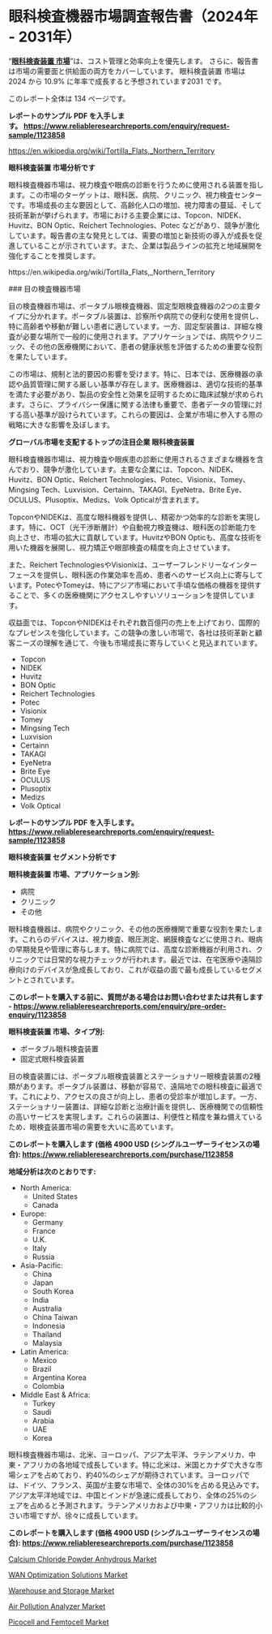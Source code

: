 <p><h1>眼科検査機器市場調査報告書（2024年 - 2031年）</h1></p><p>&ldquo;<strong><a href="https://www.reliableresearchreports.com/eye-examination-devices-r1123858?utm_campaign=110&utm_medium=9&utm_source=Github&utm_content=ia&utm_term=17112024&utm_id=eye-examination-devices">眼科検査装置 市場</a></strong>&rdquo;は、コスト管理と効率向上を優先します。 さらに、報告書は市場の需要面と供給面の両方をカバーしています。 眼科検査装置 市場は 2024 から 10.9% に年率で成長すると予想されています2031 です。</p>
<p>このレポート全体は 134 ページです。</p>
<p><strong>レポートのサンプル PDF を入手します。&nbsp;<a href="https://www.reliableresearchreports.com/enquiry/request-sample/1123858?utm_campaign=110&utm_medium=9&utm_source=Github&utm_content=ia&utm_term=17112024&utm_id=eye-examination-devices">https://www.reliableresearchreports.com/enquiry/request-sample/1123858</a></strong></p>
<p><a href="https://en.wikipedia.org/wiki/Tortilla_Flats,_Northern_Territory?utm_campaign=110&utm_medium=9&utm_source=Github&utm_content=ia&utm_term=17112024&utm_id=eye-examination-devices">https://en.wikipedia.org/wiki/Tortilla_Flats,_Northern_Territory</a></p>
<p><strong>眼科検査装置 市場分析です</strong></p>
<p><p>眼科検査機器市場は、視力検査や眼病の診断を行うために使用される装置を指します。この市場のターゲットは、眼科医、病院、クリニック、視力検査センターです。市場成長の主な要因として、高齢化人口の増加、視力障害の蔓延、そして技術革新が挙げられます。市場における主要企業には、Topcon、NIDEK、Huvitz、BON Optic、Reichert Technologies、Potec などがあり、競争が激化しています。報告書の主な発見としては、需要の増加と新技術の導入が成長を促進していることが示されています。また、企業は製品ラインの拡充と地域展開を強化することを推奨します。</p></p>
<p>https://en.wikipedia.org/wiki/Tortilla_Flats,_Northern_Territory</p>
<p><p>### 目の検査機器市場</p><p>目の検査機器市場は、ポータブル眼検査機器、固定型眼検査機器の2つの主要タイプに分かれます。ポータブル装置は、診察所や病院での便利な使用を提供し、特に高齢者や移動が難しい患者に適しています。一方、固定型装置は、詳細な検査が必要な場所で一般的に使用されます。アプリケーションでは、病院やクリニック、その他の医療機関において、患者の健康状態を評価するための重要な役割を果たしています。</p><p>この市場は、規制と法的要因の影響を受けます。特に、日本では、医療機器の承認や品質管理に関する厳しい基準が存在します。医療機器は、適切な技術的基準を満たす必要があり、製品の安全性と効果を証明するために臨床試験が求められます。さらに、プライバシー保護に関する法律も重要で、患者データの管理に対する高い基準が設けられています。これらの要因は、企業が市場に参入する際の戦略に大きな影響を及ぼします。</p></p>
<p><strong>グローバル市場を支配するトップの注目企業 眼科検査装置</strong></p>
<p><p>眼科検査機器市場は、視力検査や眼疾患の診断に使用されるさまざまな機器を含んでおり、競争が激化しています。主要な企業には、Topcon、NIDEK、Huvitz、BON Optic、Reichert Technologies、Potec、Visionix、Tomey、Mingsing Tech、Luxvision、Certainn、TAKAGI、EyeNetra、Brite Eye、OCULUS、Plusoptix、Medizs、Volk Opticalが含まれます。</p><p>TopconやNIDEKは、高度な眼科機器を提供し、精密かつ効率的な診断を実現します。特に、OCT（光干渉断層計）や自動視力検査機は、眼科医の診断能力を向上させ、市場の拡大に貢献しています。HuvitzやBON Opticも、高度な技術を用いた機器を展開し、視力矯正や眼部検査の精度を向上させています。</p><p>また、Reichert TechnologiesやVisionixは、ユーザーフレンドリーなインターフェースを提供し、眼科医の作業効率を高め、患者へのサービス向上に寄与しています。PotecやTomeyは、特にアジア市場において手頃な価格の機器を提供することで、多くの医療機関にアクセスしやすいソリューションを提供しています。</p><p>収益面では、TopconやNIDEKはそれぞれ数百億円の売上を上げており、国際的なプレゼンスを強化しています。この競争の激しい市場で、各社は技術革新と顧客ニーズの理解を通じて、今後も市場成長に寄与していくと見込まれています。</p></p>
<p><ul><li>Topcon</li><li>NIDEK</li><li>Huvitz</li><li>BON Optic</li><li>Reichert Technologies</li><li>Potec</li><li>Visionix</li><li>Tomey</li><li>Mingsing Tech</li><li>Luxvision</li><li>Certainn</li><li>TAKAGI</li><li>EyeNetra</li><li>Brite Eye</li><li>OCULUS</li><li>Plusoptix</li><li>Medizs</li><li>Volk Optical</li></ul></p>
<p><strong>レポートのサンプル PDF を入手します。 <a href="https://www.reliableresearchreports.com/enquiry/request-sample/1123858?utm_campaign=110&utm_medium=9&utm_source=Github&utm_content=ia&utm_term=17112024&utm_id=eye-examination-devices">https://www.reliableresearchreports.com/enquiry/request-sample/1123858</a></strong></p>
<p><strong>眼科検査装置 セグメント分析です</strong></p>
<p><strong>眼科検査装置 市場、アプリケーション別:</strong></p>
<p><ul><li>病院</li><li>クリニック</li><li>その他</li></ul></p>
<p><p>眼科検査機器は、病院やクリニック、その他の医療機関で重要な役割を果たします。これらのデバイスは、視力検査、眼圧測定、網膜検査などに使用され、眼病の早期発見や管理に寄与します。特に病院では、高度な診断機器が利用され、クリニックでは日常的な視力チェックが行われます。最近では、在宅医療や遠隔診療向けのデバイスが急成長しており、これが収益の面で最も成長しているセグメントとされています。</p></p>
<p><strong>このレポートを購入する前に、質問がある場合はお問い合わせまたは共有します - <a href="https://www.reliableresearchreports.com/enquiry/pre-order-enquiry/1123858?utm_campaign=110&utm_medium=9&utm_source=Github&utm_content=ia&utm_term=17112024&utm_id=eye-examination-devices">https://www.reliableresearchreports.com/enquiry/pre-order-enquiry/1123858</a></strong></p>
<p><strong>眼科検査装置 市場、タイプ別:</strong></p>
<p><ul><li>ポータブル眼科検査装置</li><li>固定式眼科検査装置</li></ul></p>
<p><p>目の検査装置には、ポータブル眼検査装置とステーショナリー眼検査装置の2種類があります。ポータブル装置は、移動が容易で、遠隔地での眼科検査に最適です。これにより、アクセスの良さが向上し、患者の受診率が増加します。一方、ステーショナリー装置は、詳細な診断と治療計画を提供し、医療機関での信頼性の高いサービスを実現します。これらの装置は、利便性と精度を兼ね備えているため、眼検査装置市場の需要を大いに高めています。</p></p>
<p><strong>このレポートを購入します (価格 4900 USD (シングルユーザーライセンスの場合): <a href="https://www.reliableresearchreports.com/purchase/1123858?utm_campaign=110&utm_medium=9&utm_source=Github&utm_content=ia&utm_term=17112024&utm_id=eye-examination-devices">https://www.reliableresearchreports.com/purchase/1123858</a></strong></p>
<p><strong>地域分析は次のとおりです:</strong></p>
<p><ul>
    <li>
        North America:
        <ul>
            <li>United States</li>
            <li>Canada</li>
        </ul>
    </li>
    <li>
        Europe:
        <ul>
            <li>Germany</li>
            <li>France</li>
            <li>U.K.</li>
            <li>Italy</li>
            <li>Russia</li>
        </ul>
    </li>
    <li>
        Asia-Pacific:
        <ul>
            <li>China</li>
            <li>Japan</li>
            <li>South Korea</li>
            <li>India</li>
            <li>Australia</li>
            <li>China Taiwan</li>
            <li>Indonesia</li>
            <li>Thailand</li>
            <li>Malaysia</li>
        </ul>
    </li>
    <li>
        Latin America:
        <ul>
            <li>Mexico</li>
            <li>Brazil</li>
            <li>Argentina Korea</li>
            <li>Colombia</li>
        </ul>
    </li>
    <li>
        Middle East & Africa:
        <ul>
            <li>Turkey</li>
            <li>Saudi</li>
            <li>Arabia</li>
            <li>UAE</li>
            <li>Korea</li>
        </ul>
    </li>
    </ul></p>
<p><p>眼科検査機器市場は、北米、ヨーロッパ、アジア太平洋、ラテンアメリカ、中東・アフリカの各地域で成長しています。特に北米は、米国とカナダで大きな市場シェアを占めており、約40%のシェアが期待されています。ヨーロッパでは、ドイツ、フランス、英国が主要な市場で、全体の30%を占める見込みです。アジア太平洋地域では、中国とインドが急速に成長しており、全体の25%のシェアを占めると予測されます。ラテンアメリカおよび中東・アフリカは比較的小さい市場ですが、徐々に成長しています。</p></p>
<p><strong>このレポートを購入します (価格 4900 USD (シングルユーザーライセンスの場合): <a href="https://www.reliableresearchreports.com/purchase/1123858?utm_campaign=110&utm_medium=9&utm_source=Github&utm_content=ia&utm_term=17112024&utm_id=eye-examination-devices">https://www.reliableresearchreports.com/purchase/1123858</a></strong></p>
<p><p><a href="https://github.com/globismark/Market-Research-Report-List-5/blob/main/calcium-chloride-powder-anhydrous-market.md?utm_campaign=110&utm_medium=9&utm_source=Github&utm_content=ia&utm_term=17112024&utm_id=eye-examination-devices">Calcium Chloride Powder Anhydrous Market</a></p><p><a href="https://issuu.com/reportprime-2/docs/wan-optimization-solutions-market-s_346e11d34ec5d2?utm_campaign=110&utm_medium=9&utm_source=Github&utm_content=ia&utm_term=17112024&utm_id=eye-examination-devices">WAN Optimization Solutions Market</a></p><p><a href="https://issuu.com/reportprime-2/docs/warehouse-and-storage-market-size-2_ec06551f92f5b5?utm_campaign=110&utm_medium=9&utm_source=Github&utm_content=ia&utm_term=17112024&utm_id=eye-examination-devices">Warehouse and Storage Market</a></p><p><a href="https://github.com/NarcisoFerry/Market-Research-Report-List-1/blob/main/air-pollution-analyzer-market.md?utm_campaign=110&utm_medium=9&utm_source=Github&utm_content=ia&utm_term=17112024&utm_id=eye-examination-devices">Air Pollution Analyzer Market</a></p><p><a href="https://www.linkedin.com/pulse/navigating-global-picocell-femtocell-market-from-trends-strategy-yz2if?utm_campaign=110&utm_medium=9&utm_source=Github&utm_content=ia&utm_term=17112024&utm_id=eye-examination-devices">Picocell and Femtocell Market</a></p></p>
